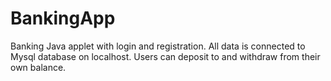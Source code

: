 # BankingApp

Banking Java applet with login and registration. All data is connected to Mysql database on localhost. Users can deposit to and withdraw from their own balance.
